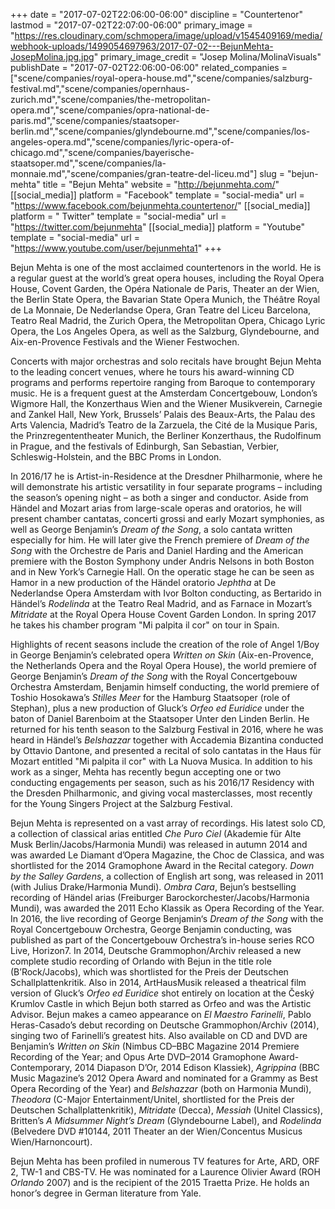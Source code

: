 +++
date = "2017-07-02T22:06:00-06:00"
discipline = "Countertenor"
lastmod = "2017-07-02T22:07:00-06:00"
primary_image = "https://res.cloudinary.com/schmopera/image/upload/v1545409169/media/webhook-uploads/1499054697963/2017-07-02---BejunMehta-JosepMolina.jpg.jpg"
primary_image_credit = "Josep Molina/MolinaVisuals"
publishDate = "2017-07-02T22:06:00-06:00"
related_companies = ["scene/companies/royal-opera-house.md","scene/companies/salzburg-festival.md","scene/companies/opernhaus-zurich.md","scene/companies/the-metropolitan-opera.md","scene/companies/opra-national-de-paris.md","scene/companies/staatsoper-berlin.md","scene/companies/glyndebourne.md","scene/companies/los-angeles-opera.md","scene/companies/lyric-opera-of-chicago.md","scene/companies/bayerische-staatsoper.md","scene/companies/la-monnaie.md","scene/companies/gran-teatre-del-liceu.md"]
slug = "bejun-mehta"
title = "Bejun Mehta"
website = "http://bejunmehta.com/"
[[social_media]]
platform = "Facebook"
template = "social-media"
url = "https://www.facebook.com/bejunmehta.countertenor/"
[[social_media]]
platform = " Twitter"
template = "social-media"
url = "https://twitter.com/bejunmehta"
[[social_media]]
platform = "Youtube"
template = "social-media"
url = "https://www.youtube.com/user/bejunmehta1"
+++

Bejun Mehta is one of the most acclaimed countertenors in the world. He is a regular guest at the world’s great opera houses, including the Royal Opera House, Covent Garden, the Opéra Nationale de Paris, Theater an der Wien, the Berlin State Opera, the Bavarian State Opera Munich, the Théâtre Royal de La Monnaie, De Nederlandse Opera, Gran Teatre del Liceu Barcelona, Teatro Real Madrid, the Zurich Opera, the Metropolitan Opera, Chicago Lyric Opera, the Los Angeles Opera, as well as the Salzburg, Glyndebourne, and Aix-en-Provence Festivals and the Wiener Festwochen.

Concerts with major orchestras and solo recitals have brought Bejun Mehta to the leading concert venues, where he tours his award-winning CD programs and performs repertoire ranging from Baroque to contemporary music. He is a frequent guest at the Amsterdam Concertgebouw, London’s Wigmore Hall, the Konzerthaus Wien and the Wiener Musikverein, Carnegie and Zankel Hall, New York, Brussels’ Palais des Beaux-Arts, the Palau des Arts Valencia, Madrid’s Teatro de la Zarzuela, the Cité de la Musique Paris, the Prinzregententheater Munich, the Berliner Konzerthaus, the Rudolfinum in Prague, and the festivals of Edinburgh, San Sebastian, Verbier, Schleswig-Holstein, and the BBC Proms in London.

In 2016/17 he is Artist-in-Residence at the Dresdner Philharmonie, where he will demonstrate his artistic versatility in four separate programs – including the season’s opening night – as both a singer and conductor. Aside from Händel and Mozart arias from large-scale operas and oratorios, he will present chamber cantatas, concerti grossi and early Mozart symphonies, as well as George Benjamin’s *Dream of the Song*, a solo cantata written especially for him. He will later give the French premiere of *Dream of the Song* with the Orchestre de Paris and Daniel Harding and the American premiere with the Boston Symphony under Andris Nelsons in both Boston and in New York’s Carnegie Hall. On the operatic stage he can be seen as Hamor in a new production of the Händel oratorio *Jephtha* at De Nederlandse Opera Amsterdam with Ivor Bolton conducting, as Bertarido in Händel’s *Rodelinda* at the Teatro Real Madrid, and as Farnace in Mozart’s *Mitridate* at the Royal Opera House Covent Garden London. In spring 2017 he takes his chamber program "Mi palpita il cor" on tour in Spain.

Highlights of recent seasons include the creation of the role of Angel 1/Boy in George Benjamin’s celebrated opera *Written on Skin* (Aix-en-Provence, the Netherlands Opera and the Royal Opera House), the world premiere of George Benjamin’s *Dream of the Song* with the Royal Concertgebouw Orchestra Amsterdam, Benjamin himself conducting, the world premiere of Toshio Hosokawa’s *Stilles Meer* for the Hamburg Staatsoper (role of Stephan), plus a new production of Gluck’s *Orfeo ed Euridice* under the baton of Daniel Barenboim at the Staatsoper Unter den Linden Berlin. He returned for his tenth season to the Salzburg Festival in 2016, where he was heard in Händel’s *Belshazzar* together with Accademia Bizantina conducted by Ottavio Dantone, and presented a recital of solo cantatas in the Haus für Mozart entitled "Mi palpita il cor" with La Nuova Musica. In addition to his work as a singer, Mehta has recently begun accepting one or two conducting engagements per season, such as his 2016/17 Residency with the Dresden Philharmonic, and giving vocal masterclasses, most recently for the Young Singers Project at the Salzburg Festival.

Bejun Mehta is represented on a vast array of recordings. His latest solo CD, a collection of classical arias entitled *Che Puro Ciel* (Akademie für Alte Musk Berlin/Jacobs/Harmonia Mundi) was released in autumn 2014 and was awarded Le Diamant d’Opera Magazine, the Choc de Classica, and was shortlisted for the 2014 Gramophone Award in the Recital category. *Down by the Salley Gardens*, a collection of English art song, was released in 2011 (with Julius Drake/Harmonia Mundi). *Ombra Cara*, Bejun’s bestselling recording of Händel arias (Freiburger Barockorchester/Jacobs/Harmonia Mundi), was awarded the 2011 Echo Klassik as Opera Recording of the Year. In 2016, the live recording of George Benjamin‘s *Dream of the Song* with the Royal Concertgebouw Orchestra, George Benjamin conducting, was published as part of the Concertgebouw Orchestra’s in-house series RCO Live, Horizon7. In 2014, Deutsche Grammophon/Archiv released a new complete studio recording of Orlando with Bejun in the title role (B’Rock/Jacobs), which was shortlisted for the Preis der Deutschen Schallplattenkritik. Also in 2014, ArtHausMusik released a theatrical film version of Gluck’s *Orfeo ed Euridice* shot entirely on location at the Český Krumlov Castle in which Bejun both starred as Orfeo and was the Artistic Advisor. Bejun makes a cameo appearance on *El Maestro Farinelli*, Pablo Heras-Casado’s debut recording on Deutsche Grammophon/Archiv (2014), singing two of Farinelli’s greatest hits. Also available on CD and DVD are Benjamin’s *Written on Skin* (Nimbus CD–BBC Magazine 2014 Premiere Recording of the Year; and Opus Arte DVD–2014 Gramophone Award-Contemporary, 2014 Diapason D’Or, 2014 Edison Klassiek), *Agrippina* (BBC Music Magazine’s 2012 Opera Award and nominated for a Grammy as Best Opera Recording of the Year) and *Belshazzar* (both on Harmonia Mundi), *Theodora* (C-Major Entertainment/Unitel, shortlisted for the Preis der Deutschen Schallplattenkritik), *Mitridate* (Decca), *Messiah* (Unitel Classics), Britten’s *A Midsummer Night’s Dream* (Glyndebourne Label), and *Rodelinda* (Belvedere DVD #10144, 2011 Theater an der Wien/Concentus Musicus Wien/Harnoncourt).

Bejun Mehta has been profiled in numerous TV features for Arte, ARD, ORF 2, TW-1 and CBS-TV. He was nominated for a Laurence Olivier Award (ROH *Orlando* 2007) and is the recipient of the 2015 Traetta Prize. He holds an honor’s degree in German literature from Yale.
